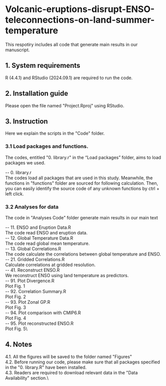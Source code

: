 # Volcanic-eruptions-disrupt-ENSO-teleconnections-on-land-summer-temperature

This respotiry includes all code that generate main results in our manuscript.

## 1. System requirements
R (4.4.1) and RStudio (2024.09.1) are required to run the code.

## 2. Installation guide
Please open the file named "Project.Rproj" using RStudio.

## 3. Instruction
Here we explain the scripts in the "Code" folder.

### 3.1 Load packages and functions.
The codes, entitled "0. library.r" in the “Load packages” folder, aims to load packages we used.

-- 0. library.r\
The codes load all packages that are used in this study. Meanwhile, the functions in "functions" folder are sourced for following calculation. Then, you can easily identify the source code of any unknown functions by ctrl + left click.

### 3.2 Analyses for data
The code in "Analyses Code" folder generate main results in our main text

-- 11. ENSO and Eruption Data.R\
The code read ENSO and eruption data.\
-- 12. Global Temperature Data.R\
The code read global mean temperature. \
-- 13. Global Correlations.R\
The code calculate the correlations between global temperature and ENSO.\
-- 21. Gridded Correlations.R\
Calculate correlations at gridded resolution.\
-- 41. Reconstruct ENSO.R\
We reconstruct ENSO using land temperature as predictors.\
-- 91. Plot Divergence.R\
Plot Fig. 1\
-- 92. Correlation Summary.R\
Plot Fig. 2\
-- 93. Plot Zonal GP.R\
Plot Fig. 3\
-- 94. Plot comparison with CMIP6.R\
Plot Fig. 4\
-- 95. Plot reconstructed ENSO.R\
Plot Fig. 5\

## 4. Notes
4.1. All the figures will be saved to the folder named "Figures"\
4.2. Before running our code, please make sure that all packages specified in the "0. library.R" have been installed.\
4.3. Readers are required to download relevant data in the "Data Availability" section.\
